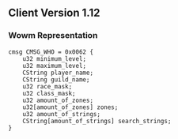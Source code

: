 ## Client Version 1.12

### Wowm Representation
```rust,ignore
cmsg CMSG_WHO = 0x0062 {
    u32 minimum_level;    
    u32 maximum_level;    
    CString player_name;    
    CString guild_name;    
    u32 race_mask;    
    u32 class_mask;    
    u32 amount_of_zones;    
    u32[amount_of_zones] zones;    
    u32 amount_of_strings;    
    CString[amount_of_strings] search_strings;    
}

```
